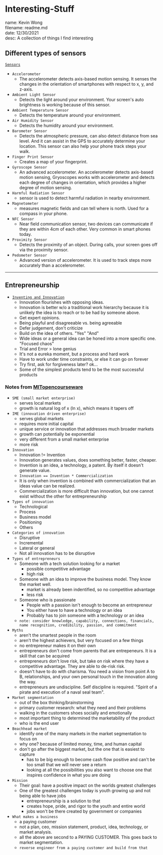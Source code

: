 # Interesting-Stuff
name: Kevin Wong\
filename: readme.md\
date: 12/30/2021\
desc: A collection of things I find interesting

## Different types of sensors
[```Sensors```](https://medium.com/jay-tillu/mobile-sensors-the-components-that-make-our-smartphones-smarter-4174a7a2bfc3)
* ```Accelerometer```
  * The accelerometer detects axis-based motion sensing. It senses the changes in the orientation of smartphones with respect to x, y, and z-axis. 
* ```Ambient Light Sensor```
  * Detects the light around your environment. Your screen's auto brightness is working because of this sensor. 
* ```Ambient Temperature Sensor```
  * Detects the temperature around your environment.
* ```Air Humidity Sensor```
  * Detects the humidity around your environment.
* ```Barometer Sensor```
  * Detects the atmospheric pressure, can also detect distance from sea level. And it can assist in the GPS to accurately determine your location. This sensor can also help your phone track steps your walk.
* ```Finger Print Sensor```
  * Creates a map of your fingerprint.
* ```Gyroscope Sensor```
  * An advanced accelerometer. An accelerometer detects axis-based motion sensing, Gryoscopes works with accelerometer and detects each degree of changes in orientation, which provides a higher degree of motion sensing.
* ```Harmful Radiation Sensor```
  * sensor is used to detect harmful radiation in nearby environment.
* ```Magnetometer```
  * measures magnetic fields and can tell where is north. Used for a compass in your phone. 
* ```NFC Sensor```
  * Near field communication sensor, two devices can communicate if they are within 4cm of each other. Very common in smart phones today. 
* ```Proximity Sensor```
  * Detects the proximity of an object. During calls, your screen goes off via the proximity sensor.
* ```Pedometer Sensor```
  * Advanced version of accelerometer. It is used to track steps more accurately than a accelerometer.

---

## Entrepreneurship

* [```Inventing and Innovation```](https://www.youtube.com/watch?v=nyugyrCQTuw)
  * Innovation flourishes with opposing ideas.
  * Innovation is better w/o a traditional work hierarchy because it is unlikely the idea is to reach or to be had by someone above.
  * Get expert opinions.
  * Being playful and disagreeable vs. being agreeable 
  * Defer judgement, don't criticize
  * Build on the idea of others. "Yes" "And"
  * Wide ideas or a general idea can be honed into a more specific one. "Focused chaos"
  * Trial and Error > lone genius
  * It's not a eureka moment, but a process and hard work
  * Have to work under time constraints, or else it can go on forever
  * Try first, ask for forgiveness later? ok...
  * Some of the simplest products tend to be the most successful products

### Notes from [MITopencourseware](https://ocw.mit.edu/courses/sloan-school-of-management/15-390-new-enterprises-spring-2013/video-tutorials/lecture-1/)
* ```SME (small market enterprise)```
   * serves local markets
   * growth is natural log of x (ln x), which means it tapers off
* ```IME (innovation driven enterprise)```
   * serves global markets
   * requires more initial capital
   * unique service or innovation that addresses much broader markets
   * growth can potentially be exponential
   * very different from a small market enterprise
   * more risk
* ```Innovation```
   * Innovation != Invention
   * Innovation generates values, does something better, faster, cheaper.
   * Invention is an idea, a technology, a patent. By itself it doesn't generate value.
   * ```Innovation == Invention * Commercialization```
   * It is only when invention is combined with commercialization that an ideas value can be realized.
   * Commercialization is more difficult than innovation, but one cannot exist without the other for entrepreneurship
* ```Types of innovation```
   * Technological
   * Process
   * Business model 
   * Positioning
   * Others
* ```Categories of innovation```
   * Disruptive
   * Incremental
   * Lateral or general 
   * Not all innovation has to be disruptive
* ```Types of entrepreneurs```
   * Someone with a tech solution looking for a market
      * possible competitive advantage
      * high risk
   * Someone with an idea to improve the business model. They know the market well.
      * market is already been indentified, so no competitive advantage
      * less risk
   * Someone who is passionate
      * People with a passion isn't enough to become an entrepreneur
      * You either have to have a technology or an idea
      * Probably has to join someone with a technology or an idea
   * ```note: consider knowledge, capability, connections, financials, name recognition, credibility, passion, and commitment```
* ```Myths```
   * aren't the smartest people in the room
   * aren't the highest achievers, but very focused on a few things
   * no entrepreneur makes it on their own
   * entrepreneurs don't come from parents that are entrepeneurs. It is a skill that can be acquired
   * entrepreneurs don't love risk, but take on risk where they have a competitive advantage. They are able to de-risk risk.
   * doesn't have to do with charisma. You need a vision from point A to B, relationships, and your own personal touch in the innovation along the way.
   * entrepreneurs are undiscipline. Self discipline is required. "Spirit of a pirate and execution of a naval seal team".
* ```Market segmentation```
   * out of the box thinking/brainstorming
   * primary customer research: what they need and their problems
   * walking in the customers shoes socially and emotionally
   * most important thing to determined the marketability of the product
   * who is the end user
* ```Beachhead market```
   * identify one of the many markets in the market segmentation to focus on
   * why one? because of limited money, time, and human capital
   * don't go after the biggest market, but the one that is easiest to capture
      * has to be big enough to become cash flow positive and can't be too small that we will never see a return
      * looking at all the possibilities you also want to choose one that inspires confidence in what you are doing
* ```Mission```
   * Their goal: have a positive impact on the worlds greatest challenges
   * One of the greatest challenges today is youth growing up and not being able to have jobs
      * entrepreneurship is a solution to that
      * creates hope, pride, and rigor to the youth and entire world
      * jobs won't be there created by government or companies
* ```What makes a business```
   * a paying customer
   * not a plan, ceo, mission statement, product, idea, technology, or market analysis.
   * all the above are second to a PAYING CUSTOMER. This goes back to market segmentation.
   * ```reverse engineer from a paying customer and build from that```
